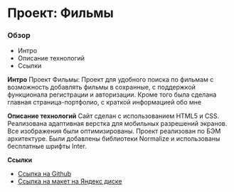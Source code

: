 # Проект: Фильмы

### Обзор
* Интро
* Описание технологий
* Ссылки

**Интро**
Проект Фильмы: Проект для удобного поиска по фильмам с возможность добавлять фильмы в сохранные, с поддержкой функционала регистрации и авторизации. Кроме того была сделана главная страница-портфолио, с краткой информацией обо мне

**Описание технологий**
 Сайт сделан с использованием HTML5 и CSS. Реализована адаптивная верстка для мобильных разрешений экранов.
 Все изображения были оптимизированы. Проект реализован по БЭМ архитектуре. Были добавлены библиотеки Normalize и использованы бесплатные шрифты Inter. 

**Ссылки**
* [Ссылка на Github](https://github.com/FialkaLesnaya/movies-explorer-frontend)
* [Ссылка на макет на Яндекс диске](https://disk.yandex.ru/d/QGAuPcWjxCw1YA)
